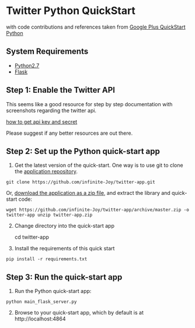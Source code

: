 # Twitter Python QuickStart
with code contributions and references taken from [Google Plus QuickStart Python](https://github.com/googleplus/gplus-quickstart-python)

## System Requirements
- [Python2.7](https://www.python.org/)
- [Flask](http://flask.pocoo.org/)

## Step 1: Enable the Twitter API
This seems like a good resource for step by step documentation with screenshots regarding the twitter api.

[how to get api key and secret](http://support.heateor.com/how-to-get-twitter-api-key-and-secret)

Please suggest if any better resources are out there.

## Step 2: Set up the Python quick-start app
1. Get the latest version of the quick-start. One way is to use git to clone the [application repository](https://github.com/infinite-Joy/twitter-app).
```
git clone https://github.com/infinite-Joy/twitter-app.git
```
Or, [download the application as a zip file](https://github.com/infinite-Joy/twitter-app/archive/master.zip), and extract the library and quick-start code:
```
wget https://github.com/infinite-Joy/twitter-app/archive/master.zip -o twitter-app unzip twitter-app.zip
```

2. Change directory into the quick-start app

    cd twitter-app

3. Install the requirements of this quick start

```pip install -r requirements.txt```

## Step 3: Run the quick-start app
1. Run the Python quick-start app:

```python main_flask_server.py```

2. Browse to your quick-start app, which by default is at http://localhost:4864
